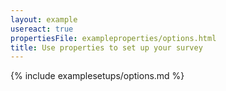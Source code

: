 ```yaml
---
layout: example
usereact: true
propertiesFile: exampleproperties/options.html
title: Use properties to set up your survey
---
```


{% include examplesetups/options.md %}
